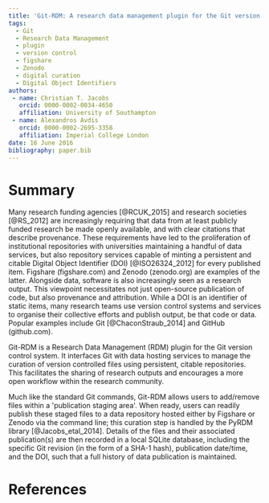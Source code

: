 ```yaml
---
title: 'Git-RDM: A research data management plugin for the Git version control system'
tags:
  - Git
  - Research Data Management
  - plugin
  - version control
  - figshare
  - Zenodo
  - digital curation
  - Digital Object Identifiers
authors:
 - name: Christian T. Jacobs
   orcid: 0000-0002-0034-4650
   affiliation: University of Southampton
 - name: Alexandros Avdis
   orcid: 0000-0002-2695-3358
   affiliation: Imperial College London
date: 16 June 2016
bibliography: paper.bib
---
```


# Summary

Many research funding agencies [@RCUK_2015] and research societies [@RS_2012] are increasingly requiring that data from at least publicly funded research be made openly available, and with clear citations that describe provenance. These requirements have led to the proliferation of institutional repositories with universities maintaining a handful of data services, but also repository services capable of minting a persistent and citable Digital Object Identifier (DOI) [@ISO26324_2012] for every published item. Figshare (figshare.com) and Zenodo (zenodo.org) are examples of the latter. Alongside data, software is also increasingly seen as a research output. This viewpoint necessitates not just open-source publication of code, but also provenance and attribution. While a DOI is an identifier of static items, many research teams use version control systems and services to organise their collective efforts and publish output, be that code or data. Popular examples include Git [@ChaconStraub_2014] and GitHub (github.com).

Git-RDM is a Research Data Management (RDM) plugin for the Git version control system. It interfaces Git with data hosting services to manage the curation of version controlled files using persistent, citable repositories. This facilitates the sharing of research outputs and encourages a more open workflow within the research community.

Much like the standard Git commands, Git-RDM allows users to add/remove files within a 'publication staging area'. When ready, users can readily publish these staged files to a data repository hosted either by Figshare or Zenodo via the command line; this curation step is handled by the PyRDM library [@Jacobs_etal_2014]. Details of the files and their associated publication(s) are then recorded in a local SQLite database, including the specific Git revision (in the form of a SHA-1 hash), publication date/time, and the DOI, such that a full history of data publication is maintained.

# References
